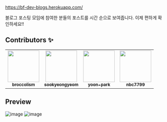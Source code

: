 https://bf-dev-blogs.herokuapp.com/

블로그 포스팅 모임에 참여한 분들의 포스트를 시간 순으로 보여줍니다. 이제 편하게 확인하세요!!

## Contributors ✨

<!-- ALL-CONTRIBUTORS-LIST:START - Do not remove or modify this section -->
<!-- prettier-ignore-start -->
<!-- markdownlint-disable -->
<table>
  <tr>
    <td align="center"><a href="https://github.com/broccolism"><img src="https://avatars.githubusercontent.com/u/45515332?s=400&u=ab09afbfdc29ef24164be9b6974d137cdba12e30&v=4" width="100px;" alt=""/><br /><sub><b>broccolism</b></sub></a><br /></td>
    <td align="center"><a href="https://github.com/sookyeongyeom"><img src="https://avatars.githubusercontent.com/u/98504939?s=400&u=13047edba3e2346a2196c813459ca68e61f5f20a&v=4" width="100px;" alt=""/><br /><sub><b>sookyeongyeom</b></sub></a><br /></td>
    <td align="center"><a href="https://github.com/yoon-park"><img src="https://avatars.githubusercontent.com/u/99045810?s=400&v=4" width="100px;" alt=""/><br /><sub><b>yoon-park</b></sub></a><br /></td>
    <td align="center"><a href="https://github.com/nbc7799"><img src="https://avatars.githubusercontent.com/u/80373922?s=400&v=4" width="100px;" alt=""/><br /><sub><b>nbc7799</b></sub></a><br /></td>
  </tr>
</table>

<!-- markdownlint-restore -->
<!-- prettier-ignore-end -->

<!-- ALL-CONTRIBUTORS-LIST:END -->

## Preview

![image](https://user-images.githubusercontent.com/45515332/155129493-d2fe72a2-4b89-488e-a417-b25ce6fb0212.png)
![image](https://user-images.githubusercontent.com/45515332/155129587-383f5b0e-da15-4d5b-ab42-a66dcebc9eba.png)
